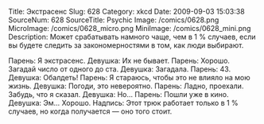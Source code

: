 Title: Экстрасенс 
Slug: 628 
Category: xkcd 
Date: 2009-09-03 15:03:38 
SourceNum: 628 
SourceTitle: Psychic 
Image: /comics/0628.png 
MicroImage: /comics/0628_micro.png 
MiniImage: /comics/0628_mini.png 
Description: Может срабатывать намного чаще, чем в 1&nbsp;% случаев, если вы будете следить за закономерностями в том, как люди выбирают. 

Парень: Я экстрасенс.
Девушка: Их не бывает.
Парень: Хорошо. Загадай число от одного до ста.
Девушка: Загадала.
Парень: 43.
Девушка: Обалдеть!
Парень: Я стараюсь, чтобы это не влияло на мою жизнь.
Девушка: Погоди, это невероятно.
Парень: Ладно, проехали. Забудь, что я сказал.
Девушка: Но…
Парень: Пошли уже в кино.
Девушка: Эм… Хорошо.
Надпись: Этот трюк работает только в 1&nbsp;% случаев, но когда получается — оно того стоит.